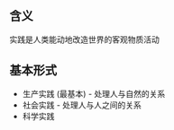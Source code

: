 
###  ###

## 含义 ##

实践是人类能动地改造世界的客观物质活动

## 基本形式 ##

- 生产实践 (最基本) - 处理人与自然的关系
- 社会实践 - 处理人与人之间的关系
- 科学实践

